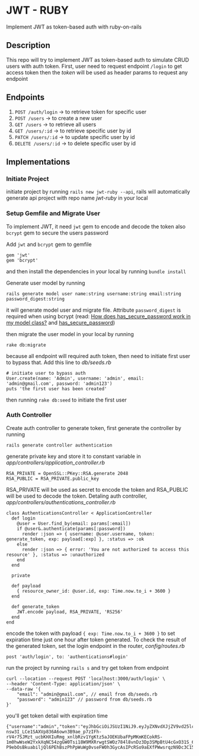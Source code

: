 # JWT - RUBY

Implement JWT as token-based auth with ruby-on-rails

## Description

This repo will try to implement JWT as token-based auth to simulate CRUD users with auth token. First, user need to request endpoint `/login` to get access token then the *token* will be used as header params to request any endpoint

## Endpoints

1. `POST /auth/login` -> to retrieve token for specific user
2. `POST /users` -> to create a new user
3. `GET /users` -> to retrieve all users
4. `GET /users/:id` -> to retrieve specific user by id
5. `PATCH /users/:id` -> to update specific user by id
6. `DELETE /users/:id` -> to delete specific user by id

## Implementations

### Initiate Project
initiate project by running `rails new jwt-ruby --api`, rails will automatically generate api project with repo name *jwt-ruby* in your local

### Setup Gemfile and Migrate User

To implement JWT, it need `jwt` gem to encode and decode the token also `bcrypt` gem to secure the users password

Add `jwt` and `bcrypt` gem to gemfile

```
gem 'jwt'
gem 'bcrypt'
```
and then install the dependencies in your local by running `bundle install`

Generate user model by running
```
rails generate model user name:string username:string email:string password_digest:string
```
it will generate model user and migrate file. Attribute `password_digest` is required when using bcrypt (read: [How does has_secure_password work in my model class?](https://stackoverflow.com/questions/15514847/how-does-has-secure-password-work-in-my-model-class) and [has_secure_password](https://apidock.com/rails/v4.0.2/ActiveModel/SecurePassword/ClassMethods/has_secure_password))

then migrate the user model in your local by running
```
rake db:migrate
```

because all endpoint will required auth token, then need to initiate first user to bypass that. Add this line to *db/seeds.rb*

```
# initiate user to bypass auth
User.create(name: 'Admin', username: 'admin', email: 'admin@gmail.com', password: 'admin123')
puts 'the first user has been created'
```
then running `rake db:seed` to initiate the first user

### Auth Controller

Create auth controller to generate token, first generate the controller by running

```
rails generate controller authentication
```

generate private key and store it to constant variable in
*app/controllers/application_controller.rb*
```
RSA_PRIVATE = OpenSSL::PKey::RSA.generate 2048
RSA_PUBLIC = RSA_PRIVATE.public_key
```
RSA_PRIVATE will be used as secret to encode the token and RSA_PUBLIC will be used to decode the token. Detaling auth controller,
*app/controllers/authentications_controller.rb*

```
class AuthenticationsController < ApplicationController
  def login
    @user = User.find_by(email: params[:email])
    if @user&.authenticate(params[:password])
      render :json => { username: @user.username, token: generate_token, exp: payload[:exp] }, :status => :ok
    else
      render :json => { error: 'You are not authorized to access this resource' }, :status => :unauthorized
    end
  end

  private

  def payload
    { resource_owner_id: @user.id, exp: Time.now.to_i + 3600 }
  end

  def generate_token
    JWT.encode payload, RSA_PRIVATE, 'RS256'
  end
end
```
encode the token with payload `{ exp: Time.now.to_i + 3600 }` to set expiration time just one hour after token generated. To check the result of the generated token, set the login endpoint in the router,
*config/routes.rb*
```
post 'auth/login', to: 'authentications#login'
```

run the project by running `rails s` and try get token from endpoint
```
curl --location --request POST 'localhost:3000/auth/login' \
--header 'Content-Type: application/json' \
--data-raw '{
    "email": "admin@gmail.com", // email from db/seeds.rb
    "password": "admin123" // password from db/seeds.rb
}'
```

you'll get token detail with expiration time
```
{"username":"admin","token":"eyJhbGciOiJSUzI1NiJ9.eyJyZXNvdXJjZV9vd25lcl9pZCI6MSwiZXhwIjoxNjc0NDUxNzQ5fQ.rI4KjT8QnSf92dGtcju1zlyoY5HKGhOKdHde97zrGFBkrYOokwPZ2Zmebr7RN5735JmWN-nsw3I_LCe1SAXVp836A6own3B9ae_p7zIFh-rV4r7SJMzt_ucbKHXIuRmg_xnlbRzv1YgKtz5aJOEKUbaFPpMKmKECokRS-1m0hwWseW2YxkXqNC54zgGW0Tsi18W9MXRrwgtSWOz784l8vnDz3Dp3SMpBtU4cGxO31S_6J-P9ebOsBkuabiljQl6PEhBszPhPpWuWg0vseFW0h3GycAsIPcRSo9aEXfPWwsrqzN9Dc3C15WfsfsC9_xHXoyc6kxVuMXSEBvmnrGImUA","exp":1674451749}
```